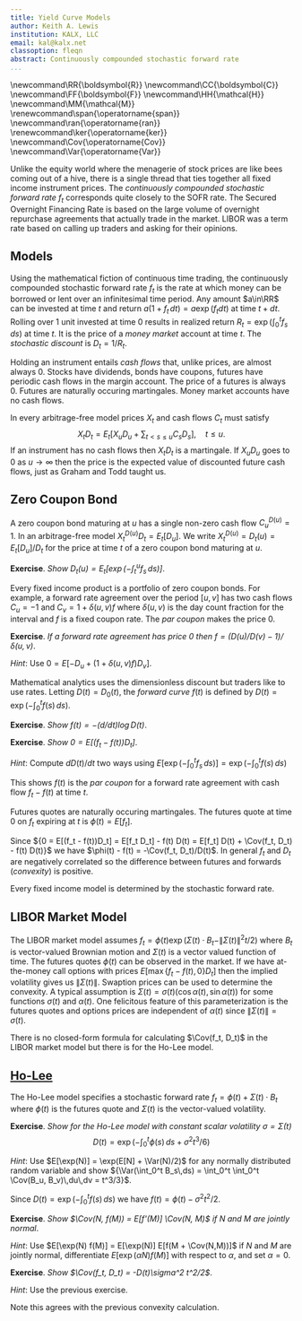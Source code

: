 ```yaml
---
title: Yield Curve Models
author: Keith A. Lewis
institution: KALX, LLC
email: kal@kalx.net
classoption: fleqn
abstract: Continuously compounded stochastic forward rate
...
```


\newcommand\RR{\boldsymbol{R}}
\newcommand\CC{\boldsymbol{C}}
\newcommand\FF{\boldsymbol{F}}
\newcommand\HH{\mathcal{H}}
\newcommand\MM{\mathcal{M}}
\renewcommand\span{\operatorname{span}}
\newcommand\ran{\operatorname{ran}}
\renewcommand\ker{\operatorname{ker}}
\newcommand\Cov{\operatorname{Cov}}
\newcommand\Var{\operatorname{Var}}

Unlike the equity world where the menagerie of stock prices are like bees coming out of a hive,
there is a single thread that ties together all fixed income instrument prices.
The _continuously compounded stochastic forward rate_ $f_t$ corresponds quite closely
to the SOFR rate. The Secured Overnight Financing Rate
is based on the large volume of overnight repurchase agreements that actually trade in the market.
LIBOR was a term rate based on calling up traders and asking for their opinions.

## Models

Using the mathematical fiction of continuous time trading, 
the continuously compounded stochastic forward rate $f_t$ 
is the rate at which money can be borrowed or lent over an infinitesimal time period.
Any amount $a\in\RR$ can be invested at time $t$ and return $a(1 + f_t\,dt) = a\exp(f_t dt)$ at
time $t + dt$.
Rolling over 1 unit invested at time 0 results in realized return $R_t = \exp(\int_0^t f_s\,ds)$ at time $t$.
It is the price of a _money market_ account at time $t$.
The _stochastic discount_ is $D_t = 1/R_t$.


<!--
Instruments have _prices_. Continuing the mathematial fiction, we assume
any instrument with price $X_t$ can be bought or sold at any amount
$a\in\RR$.  Of course instruments trade in discret units, there is a
bid/ask spread that widens as the amount increases, and also depends on the
counterparties involved, not to mention the mechanics of trade execution.
Let me know if you are interested in helping put these market realities
on a firm mathematical foundation.

cites!!!
-->

Holding an instrument entails _cash flows_ that, unlike prices, are almost always 0.
Stocks have dividends, bonds have coupons,
futures have periodic cash flows in the margin account.
The price of a futures is always 0. Futures are naturally occuring martingales. 
Money market accounts have no cash flows.

In every arbitrage-free model prices $X_t$ and cash flows $C_t$ must satisfy
$$
	X_t D_t = E_t[X_u D_u + \sum_{t < s \le u} C_s D_s],\quad t \le u.
$$
If an instrument has no cash flows then $X_t D_t$ is a martingale.
If $X_u D_u$ goes to 0 as $u\to\infty$ then the price
is the expected value of discounted future cash flows, just as
Graham and Todd taught us.

## Zero Coupon Bond

A zero coupon bond maturing at $u$ has a single non-zero cash flow $C_u^{D(u)} = 1$.
In an arbitrage-free model $X_t^{D(u)}D_t = E_t[D_u]$.
We write ${X_t^{D(u)} = D_t(u) = E_t[D_u]/D_t}$ for the price at time $t$
of a zero coupon bond maturing at $u$.

__Exercise__. _Show $D_t(u) = E_t[\exp(-\int_t^u f_s\,ds)]$_.

Every fixed income product is a portfolio of zero coupon bonds. For example,
a forward rate agreement over the period $[u,v]$ has two cash flows
$C_u = -1$ and $C_v = 1 + \delta(u,v) f$ where $\delta(u,v)$ is the
day count fraction for the interval and $f$ is a fixed coupon rate.
The _par coupon_ makes the price 0.

__Exercise__. _If a forward rate agreement has price 0 then
$f = (D(u)/D(v) - 1)/\delta(u, v)$_.

_Hint_: Use $0 = E[-D_u + (1 + \delta(u,v) f)D_v]$.

Mathematical analytics uses the dimensionless discount but traders like to use rates.
Letting $D(t) = D_0(t)$, the _forward curve_ $f(t)$ is defined
by $D(t) = \exp(-\int_0^t f(s)\,ds)$.

__Exercise__. _Show $f(t) = -(d/dt)\log D(t)$_.

__Exercise__. _Show $0 = E[(f_t - f(t))D_t]$_.

_Hint_: Compute $dD(t)/dt$ two ways using $E[\exp(-\int_0^t f_s\,ds)] = \exp(-\int_0^t f(s)\,ds)$

This shows $f(t)$ is the _par coupon_ for a forward rate agreement with cash flow $f_t - f(t)$ at time $t$.

Futures quotes are naturally occuring martingales. The futures quote at time 0
on $f_t$ expiring at $t$ is $\phi(t) = E[f_t]$.

Since ${0 = E[(f_t - f(t))D_t] = E[f_t D_t] - f(t) D(t) = E[f_t] D(t) + \Cov(f_t, D_t) - f(t) D(t)}$
we have $\phi(t) - f(t) = -\Cov(f_t, D_t)/D(t)$. In general $f_t$ and $D_t$
are negatively correlated so the difference between futures and forwards (_convexity_) is positive.

Every fixed income model is determined by the stochastic forward rate.

## LIBOR Market Model

The LIBOR market model assumes $f_t = \phi(t)\exp(\Sigma(t)\cdot B_t - \|\Sigma(t)\|^2t/2)$
where $B_t$ is vector-valued Brownian motion and $\Sigma(t)$ is a vector valued function of time.
The futures quotes $\phi(t)$ can be observed in the market. If we have at-the-money
call options with prices ${E[\max\{f_t - f(t), 0\}D_t]}$ then the implied volatility
gives us $\|\Sigma(t)\|$. Swaption prices can be used to determine the convexity.
A typical assumption is $\Sigma(t) = \sigma(t)(\cos\alpha(t), \sin\alpha(t))$ for some 
functions $\sigma(t)$ and $\alpha(t)$. 
One felicitous feature of this parameterization is the futures quotes and options prices
are independent of $\alpha(t)$ since $\|\Sigma(t)\| = \sigma(t)$.

There is no closed-form formula for calculating $\Cov(f_t, D_t)$ in the LIBOR market model
but there is for the Ho-Lee model.

## [Ho-Lee](ho-lee.html)

The Ho-Lee model specifies a stochastic forward rate
$f_t = \phi(t) + \Sigma(t)\cdot B_t$ where $\phi(t)$ is the futures
quote and $\Sigma(t)$ is the vector-valued volatility.

__Exercise__. _Show for the Ho-Lee model with constant scalar volatility $\sigma = \Sigma(t)$_
$$
	D(t) =  \exp(-\int_0^t \phi(s)\,ds + \sigma^2 t^3/6)
$$

_Hint_: Use $E[\exp(N)] = \exp(E[N] + \Var(N)/2)$ for any normally distributed
random variable and show ${\Var(\int_0^t B_s\,ds) = \int_0^t \int_0^t \Cov(B_u, B_v)\,du\,dv = t^3/3}$.

Since $D(t) = \exp(-\int_0^t f(s)\,ds)$ we have
$f(t) = \phi(t) - \sigma^2 t^2/2$.

__Exercise__. _Show $\Cov(N, f(M)) = E[f'(M)] \Cov(N, M)$ if $N$ and $M$ are jointly normal_.

_Hint_: Use $E[\exp(N) f(M)] = E[\exp(N)] E[f(M + \Cov(N,M))]$ if $N$ and $M$ are jointly normal,
differentiate $E[\exp(\alpha N) f(M)]$ with respect to $\alpha$, and set $\alpha = 0$.

__Exercise__. _Show $\Cov(f_t, D_t) = -D(t)\sigma^2 t^2/2$_.

_Hint_: Use the previous exercise.

Note this agrees with the previous convexity calculation.

<!--
$\Cov(f_t, D_t) = E[\exp(-\int_0^t \phi(s) + \sigma B_s\,ds)]\Cov(\sigma B_t,-\int_0^t \sigma B_s\,ds)
= D(t)  \int_0^t \sigma^2 s\,ds = D(t)\sigma^2 t^2/2$.
-->
